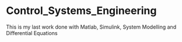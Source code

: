# Control_Systems_Engineering
This is my last work done with Matlab, Simulink, System Modelling and Differential Equations
